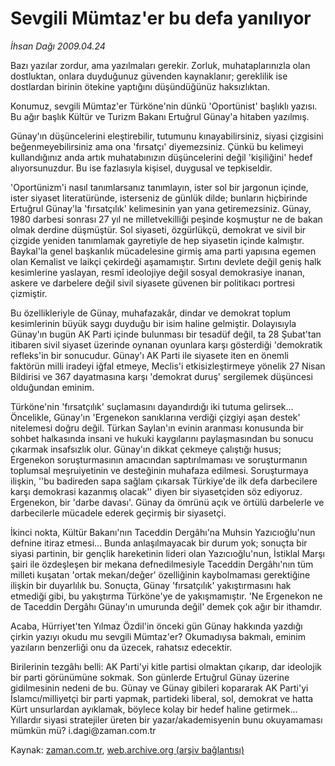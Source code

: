 # Sevgili Mümtaz'er bu defa yanılıyor

*İhsan Dağı 2009.04.24*

<tr><td class="metin" colspan="2" style="padding-top: 20px; padding-left: 5px; padding-right: 10px;">Bazı yazılar zordur, ama yazılmaları gerekir. Zorluk, muhataplarınızla olan dostluktan, onlara duyduğunuz güvenden kaynaklanır; gereklilik ise dostlardan birinin ötekine yaptığını düşündüğünüz haksızlıktan.</td></tr><tr><td class="metin" colspan="2" style="padding-top: 20px; padding-left: 5px; padding-right: 10px;"><p>Konumuz, sevgili Mümtaz'er Türköne'nin dünkü 'Oportünist' başlıklı yazısı. Bu ağır başlık Kültür ve Turizm Bakanı Ertuğrul Günay'a hitaben yazılmış.
<p>Günay'ın düşüncelerini eleştirebilir, tutumunu kınayabilirsiniz, siyasi çizgisini beğenmeyebilirsiniz ama ona 'fırsatçı' diyemezsiniz. Çünkü bu kelimeyi kullandığınız anda artık muhatabınızın düşüncelerini değil 'kişiliğini' hedef alıyorsunuzdur. Bu ise fazlasıyla kişisel, duygusal ve tepkiseldir.
<p>'Oportünizm'i nasıl tanımlarsanız tanımlayın, ister sol bir jargonun içinde, ister siyaset literatüründe, isterseniz de günlük dilde; bunların hiçbirinde Ertuğrul Günay'la 'fırsatçılık' kelimesinin yan yana getiremezsiniz. Günay, 1980 darbesi sonrası 27 yıl ne milletvekilliği peşinde koşmuştur ne de bakan olmak derdine düşmüştür. Sol siyaseti, özgürlükçü, demokrat ve sivil bir çizgide yeniden tanımlamak gayretiyle de hep siyasetin içinde kalmıştır. Baykal'la genel başkanlık mücadelesine girmiş ama parti yapısına egemen olan Kemalist ve laikçi çekirdeği aşamamıştır. Sırtını devlete değil geniş halk kesimlerine yaslayan, resmî ideolojiye değil sosyal demokrasiye inanan, askere ve darbelere değil sivil siyasete güvenen bir politikacı portresi çizmiştir.
<p>Bu özellikleriyle de Günay, muhafazakâr, dindar ve demokrat toplum kesimlerinin büyük saygı duyduğu bir isim haline gelmiştir. Dolayısıyla Günay'ın bugün AK Parti içinde bulunması bir tesadüf değil, ta 28 Şubat'tan itibaren sivil siyaset üzerinde oynanan oyunlara karşı gösterdiği 'demokratik refleks'in bir sonucudur. Günay'ı AK Parti ile siyasete iten en önemli faktörün milli iradeyi iğfal etmeye, Meclis'i etkisizleştirmeye yönelik 27 Nisan Bildirisi ve 367 dayatmasına karşı 'demokrat duruş' sergilemek düşüncesi olduğundan eminim.
<p>Türköne'nin 'fırsatçılık' suçlamasını dayandırdığı iki tutuma gelirsek... Öncelikle, Günay'ın 'Ergenekon sanıklarına verdiği çizgiyi aşan destek' nitelemesi doğru değil. Türkan Saylan'ın evinin aranması konusunda bir sohbet halkasında insani ve hukuki kaygılarını paylaşmasından bu sonucu çıkarmak insafsızlık olur. Günay'ın dikkat çekmeye çalıştığı husus; Ergenekon soruşturmasının amacından saptırılmaması ve soruşturmanın toplumsal meşruiyetinin ve desteğinin muhafaza edilmesi. Soruşturmaya ilişkin, ''bu badireden sapa sağlam çıkarsak Türkiye'de ilk defa darbecilere karşı demokrasi kazanmış olacak'' diyen bir siyasetçiden söz ediyoruz. Ergenekon, bir 'darbe davası'. Günay da ömrünü açık ve örtülü darbelerle ve darbecilerle mücadele ederek geçirmiş bir siyasetçi.
<p>İkinci nokta, Kültür Bakanı'nın Taceddin Dergâhı'na Muhsin Yazıcıoğlu'nun defnine itiraz etmesi... Bunda anlaşılmayacak bir durum yok; sonuçta bir siyasi partinin, bir gençlik hareketinin lideri olan Yazıcıoğlu'nun, İstiklal Marşı şairi ile özdeşleşen bir mekana defnedilmesiyle Taceddin Dergâhı'nın tüm milleti kuşatan 'ortak mekan/değer' özelliğinin kaybolmaması gerektiğine ilişkin bir duyarlılık bu. Sonuçta, Günay 'fırsatçılık' yakıştırmasını hak etmediği gibi, bu yakıştırma Türköne'ye de yakışmamıştır. 'Ne Ergenekon ne de Taceddin Dergâhı Günay'ın umurunda değil' demek çok ağır bir ithamdır.
<p>Acaba, Hürriyet'ten Yılmaz Özdil'in önceki gün Günay hakkında yazdığı çirkin yazıyı okudu mu sevgili Mümtaz'er? Okumadıysa bakmalı, eminim yazıların benzerliği onu da üzecek, rahatsız edecektir.
<p>Birilerinin tezgâhı belli: AK Parti'yi kitle partisi olmaktan çıkarıp, dar ideolojik bir parti görünümüne sokmak. Son günlerde Ertuğrul Günay üzerine gidilmesinin nedeni de bu. Günay ve Günay gibileri kopararak AK Parti'yi İslamcı/milliyetçi bir parti yapmak, partideki liberal, sol, demokrat ve hatta Kürt unsurlardan ayıklamak, böylece kolay bir hedef haline getirmek... Yıllardır siyasi stratejiler üreten bir yazar/akademisyenin bunu okuyamaması mümkün mü? i.dagi@zaman.com.tr<br/></p></p></p></p></p></p></p></p></td></tr>

Kaynak: [zaman.com.tr](http://zaman.com.tr/yazar.do?yazino=840915), [web.archive.org (arşiv bağlantısı)](http://web.archive.org/web/20090503080635/http://www.zaman.com.tr:80/yazar.do?yazino=840915)
